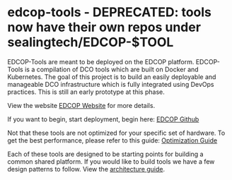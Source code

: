 # edcop-tools - DEPRECATED: tools now have their own repos under sealingtech/EDCOP-$TOOL
EDCOP-Tools are meant to be deployed on the EDCOP platform.  EDCOP-Tools is a compilation of DCO tools which are built on Docker and Kubernetes.  The goal of this project is to build an easily deployable and manageable DCO infrastructure which is fully integrated using DevOps practices.  This is still an early prototype at this phase.
 
 View the website
 [EDCOP Website](http://edcop.io) for more details.
 
If you want to begin, start deployment, begin here:
[EDCOP Github](https://github.com/sealingtech/edcop)

Not that these tools are not optimized for your specific set of hardware.  To get the best performance, please refer to this guide:
[Optimization Guide](docs/optimization_guide.rst)

Each of these tools are designed to be starting points for building a common shared platform.  If you would like to build tools we have a few design patterns to follow.  View the [architecture guide](docs/edcop-tools-architecture.rst).


